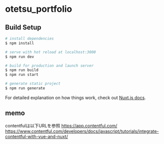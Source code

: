 # otetsu_portfolio

## Build Setup

```bash
# install dependencies
$ npm install

# serve with hot reload at localhost:3000
$ npm run dev

# build for production and launch server
$ npm run build
$ npm run start

# generate static project
$ npm run generate
```

For detailed explanation on how things work, check out [Nuxt.js docs](https://nuxtjs.org).

## memo
contentfulは以下URLを参照
  https://app.contentful.com/
  https://www.contentful.com/developers/docs/javascript/tutorials/integrate-contentful-with-vue-and-nuxt/
